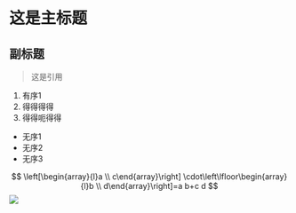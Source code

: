 # 这是主标题
## 副标题
> 这是引用

1. 有序1
2. 得得得得
3. 得得呃得得

- 无序1
- 无序2
- 无序3

$$
\left[\begin{array}{l}a \\ c\end{array}\right] \cdot\left\lfloor\begin{array}{l}b \\ d\end{array}\right]=a b+c d
$$
![](https://tva1.sinaimg.cn/large/0081Kckwgy1glem43352lj311a0t8q4l.jpg)